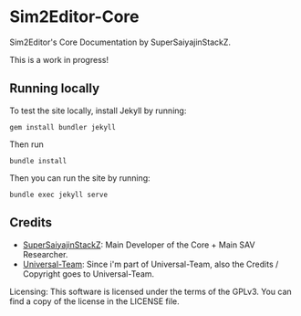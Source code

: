 # Sim2Editor-Core
Sim2Editor's Core Documentation by SuperSaiyajinStackZ.

This is a work in progress!

## Running locally
To test the site locally, install Jekyll by running:
```
gem install bundler jekyll
```
Then run
```
bundle install
```
Then you can run the site by running:
```
bundle exec jekyll serve
```

## Credits
- [SuperSaiyajinStackZ](https://github.com/SuperSaiyajinStackZ): Main Developer of the Core + Main SAV Researcher.
- [Universal-Team](https://github.com/Universal-Team): Since i'm part of Universal-Team, also the Credits / Copyright goes to Universal-Team.

Licensing:
This software is licensed under the terms of the GPLv3. You can find a copy of the license in the LICENSE file.